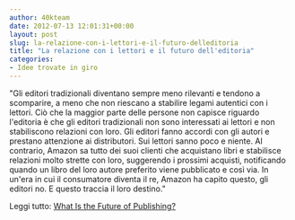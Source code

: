 ```yaml
---
author: 40kteam
date: 2012-07-13 12:01:31+00:00
layout: post
slug: la-relazione-con-i-lettori-e-il-futuro-delleditoria
title: "La relazione con i lettori e il futuro dell'editoria"
categories:
- Idee trovate in giro
---
```


"Gli editori tradizionali diventano sempre meno rilevanti e tendono a scomparire, a meno che non riescano a stabilire legami autentici con i lettori. Ciò che la maggior parte delle persone non capisce riguardo l'editoria è che gli editori tradizionali non sono interessati ai lettori e non stabiliscono relazioni con loro. Gli editori fanno accordi con gli autori e prestano attenzione ai distributori. Sui lettori sanno poco e niente. Al contrario, Amazon sa tutto dei suoi clienti che acquistano libri e stabilisce relazioni molto strette con loro, suggerendo i prossimi acquisti, notificando quando un libro del loro autore preferito viene pubblicato e così via. In un'era in cui il consumatore diventa il re, Amazon ha capito questo, gli editori no. E questo traccia il loro destino."

Leggi tutto: [What Is the Future of Publishing?](http://www.forbes.com/sites/nickmorgan/2012/07/12/what-is-the-future-of-publishing/)
